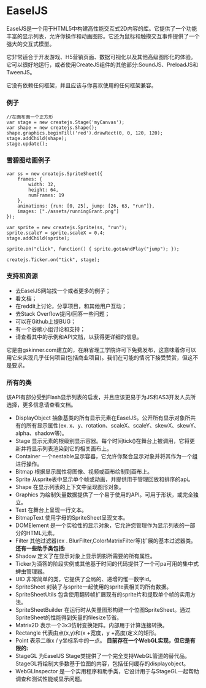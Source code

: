 # EaselJS

EaselJS是一个用于HTML5中构建高性能交互式2D内容的库。它提供了一个功能丰富的显示列表，允许你操作和动画图形。它还为鼠标和触摸交互事件提供了一个强大的交互式模型。

它非常适合于开发游戏、H5营销页面、数据可视化以及其他高级图形化的体验。它可以很好地运行，或者使用CreateJS组件的其他部分:SoundJS、PreloadJS和TweenJS。

它没有依赖任何框架，并且应该与你喜欢使用的任何框架兼容。

### 例子
```
//在画布画一个正方形
var stage = new createjs.Stage('myCanvas');
var shape = new createjs.Shape();
shape.graphics.beginFill('red').drawRect(0, 0, 120, 120);
stage.addChild(shape);
stage.update();
```

### 雪碧图动画例子
```
var ss = new createjs.SpriteSheet({
	frames: {
		width: 32,
		height: 64,
		numFrames: 19
	},
	animations: {run: [0, 25], jump: [26, 63, "run"]},
	images: ["./assets/runningGrant.png"]
});
	
var sprite = new createjs.Sprite(ss, "run");
sprite.scaleY = sprite.scaleX = 0.4;
stage.addChild(sprite);
	
sprite.on("click", function() { sprite.gotoAndPlay("jump"); });
	
createjs.Ticker.on("tick", stage);
```
### 支持和资源
- 去EaselJS网站找一个或者更多的例子；
- 看文档；
- 在reddit上讨论，分享项目，和其他用户互动；
- 去Stack Overflow提问/回答一些问题；
- 可以在Github上提BUG；
- 有一个谷歌小组讨论和支持；
- 请查看其中的示例和API文档，以获得更详细的信息。

它是由gskinner.com建立的，在麻省理工学院许可下免费发布，这意味着你可以用它来实现几乎任何项目(包括商业项目)。我们在可能的情况下接受赞赏，但这不是要求。

### 所有的类

该API有部分受到Flash显示列表的启发，并且应该更易于为JS和AS3开发人员所选择，更多信息请查看文档。

- DisplayObject 抽象基类的所有显示元素在EaselJS。公开所有显示对象所共有的所有显示属性(ex. x、y、rotation、scaleX、scaleY、skewX、skewY、alpha、shadow等)。
- Stage 显示元素的根级别显示容器。每个时间tick()在舞台上被调用，它将更新并将显示列表渲染到它的相关画布上。
- Container 一个nestable显示容器，它允许你聚合显示对象并将其作为一个组进行操作。
- Bitmap 根据显示属性将图像、视频或画布绘制到画布上。
- Sprite 从sprite表中显示单个帧或动画，并提供用于管理回放和排序的api。
- Shape 在显示列表的上下文中呈现图形对象。
- Graphics 为绘制矢量数据提供了一个易于使用的API。可用于形状，或完全独立。
- Text 在舞台上呈现一行文本。
- BitmapText 使用字母的SpriteSheet呈现文本。
- DOMElement 是一个实验性的显示对象，它允许您管理作为显示列表的一部分的HTML元素。
- Filter 其他过滤器(ex . BlurFilter,ColorMatrixFilter等)扩展的基本过滤器类。
**还有一些助手类包括:**
- Shadow 定义了在显示对象上显示阴影所需要的所有属性。
- Ticker为滴答的阶段实例或其他基于时间的代码提供了一个可pa可用的集中式蜱虫管理器。
- UID 非常简单的类，它提供了全局的、递增的惟一数字id。
- SpriteSheet 封装了与sprite一起使用的sprite表相关的所有数据。
- SpriteSheetUtils 包含使用翻转帧扩展现有的sprite片和提取单个帧的实用方法。
- SpriteSheetBuilder 在运行时从矢量图形构建一个位图SpriteSheet。通过SpriteSheet的性能得到矢量的filesize节省。
- Matrix2D 表示一个3x3仿射变换矩阵。内部用于计算连接转换。
- Rectangle 代表由点(x,y)和(x +宽度，y +高度)定义的矩形。
- Point 表示二维x / y坐标系中的一点。
**目前存在一个WebGL实现，但它是有限的:**
- StageGL 为EaselJS Stage类提供了一个完全支持WebGL管道的替代品。StageGL将绘制大多数基于位图的内容，包括任何缓存的displayobject。
- WebGLInspector 是一个实用程序和助手类，它设计用于与StageGL一起帮助调查和测试性能或显示问题。

